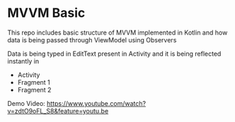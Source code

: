 # MVVM Basic
 This repo includes basic structure of MVVM implemented in Kotlin and how data is being passed through ViewModel using Observers

Data is being typed in EditText present in Activity and it is being reflected instantly in 
<br>
<ul> 
 <li>Activity
  <li>Fragment 1
   <li>Fragment 2
  </ul>
  
Demo Video: https://www.youtube.com/watch?v=zdtO9oFL_S8&feature=youtu.be
